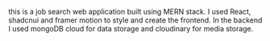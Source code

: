 this is a job search web application built using MERN stack. I used React, shadcnui and framer motion to style and create the frontend. In the backend I used mongoDB cloud for data storage and cloudinary for media storage.
